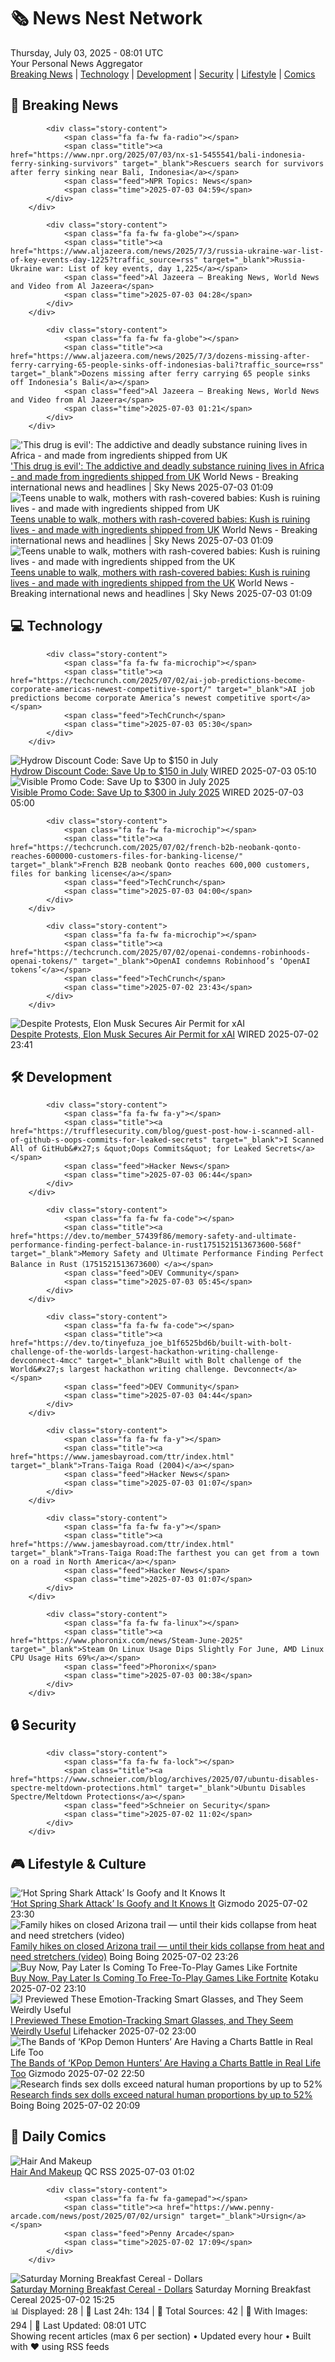 <!-- Processing 54 RSS feeds at 2025-07-03 08:01:45 UTC -->
<!-- Processing: XKCD -->
<!-- Processing: Saturday Morning Breakfast Cereal -->
<!-- Processing: Poorly Drawn Lines -->
<!-- Processing: Dilbert -->
<!-- Processing: Questionable Content -->
<!-- Processing: Girl Genius -->
<!-- Processing: CNN Breaking News -->
<!-- Processing: NPR News -->
<!-- Processing: Reuters Top News -->
<!-- Processing: Reuters World News -->
<!-- Processing: NBC News Breaking -->
<!-- Processing: Sky News World -->
<!-- Processing: TechCrunch -->
<!-- Processing: WIRED -->
<!-- Processing: Phoronix Linux News -->
<!-- Processing: OMG! Ubuntu -->
<!-- Processing: DistroWatch -->
<!-- Processing: Linux.com -->
<!-- Processing: Ubuntu Blog -->
<!-- Processing: DZone -->
<!-- Processing: The Pragmatic Engineer -->
<!-- Processing: Lifehacker -->
<!-- Processing: Boing Boing -->
<!-- Processing: Krebs on Security -->
<!-- Processing: Schneier on Security -->
<!-- Generated 2 new posts out of 25 feeds processed -->
<div class="newspaper-header">
    <h1 class="newspaper-title">🗞️ News Nest Network</h1>
    <div class="newspaper-date">Thursday, July 03, 2025 - 08:01 UTC</div>
    <div class="newspaper-subtitle">Your Personal News Aggregator</div>
</div>

<div class="newspaper-nav">
    <a href="#breaking">Breaking News</a> |
    <a href="#tech">Technology</a> |
    <a href="#dev">Development</a> |
    <a href="#security">Security</a> |
    <a href="#lifestyle">Lifestyle</a> |
    <a href="#webcomics">Comics</a>
</div>

<div class="news-section breaking-news" id="breaking">
<h2 class="section-header">🚨 Breaking News</h2>
<div class="stories-container">
<div class="story">
            
            <div class="story-content">
                <span class="fa fa-fw fa-radio"></span>
                <span class="title"><a href="https://www.npr.org/2025/07/03/nx-s1-5455541/bali-indonesia-ferry-sinking-survivors" target="_blank">Rescuers search for survivors after ferry sinking near Bali, Indonesia</a></span>
                <span class="feed">NPR Topics: News</span>
                <span class="time">2025-07-03 04:59</span>
            </div>
        </div>
<div class="story">
            
            <div class="story-content">
                <span class="fa fa-fw fa-globe"></span>
                <span class="title"><a href="https://www.aljazeera.com/news/2025/7/3/russia-ukraine-war-list-of-key-events-day-1225?traffic_source=rss" target="_blank">Russia-Ukraine war: List of key events, day 1,225</a></span>
                <span class="feed">Al Jazeera – Breaking News, World News and Video from Al Jazeera</span>
                <span class="time">2025-07-03 04:28</span>
            </div>
        </div>
<div class="story">
            
            <div class="story-content">
                <span class="fa fa-fw fa-globe"></span>
                <span class="title"><a href="https://www.aljazeera.com/news/2025/7/3/dozens-missing-after-ferry-carrying-65-people-sinks-off-indonesias-bali?traffic_source=rss" target="_blank">Dozens missing after ferry carrying 65 people sinks off Indonesia’s Bali</a></span>
                <span class="feed">Al Jazeera – Breaking News, World News and Video from Al Jazeera</span>
                <span class="time">2025-07-03 01:21</span>
            </div>
        </div>
<div class="story">
            <img src="https://e3.365dm.com/25/07/1920x1080/skynews-sierra-leone-kush_6955462.png?20250702144434" alt="&#x27;This drug is evil&#x27;: The addictive and deadly substance ruining lives in Africa - and made from ingredients shipped from UK" class="story-image" loading="lazy" onerror="this.style.display='none'">
            <div class="story-content">
                <span class="fa fa-fw fa-satellite"></span>
                <span class="title"><a href="https://news.sky.com/story/this-drug-is-evil-kush-is-ruining-lives-with-ingredients-shipped-from-the-uk-13391368" target="_blank">&#x27;This drug is evil&#x27;: The addictive and deadly substance ruining lives in Africa - and made from ingredients shipped from UK</a></span>
                <span class="feed">World News - Breaking international news and headlines | Sky News</span>
                <span class="time">2025-07-03 01:09</span>
            </div>
        </div>
<div class="story">
            <img src="https://e3.365dm.com/25/07/1920x1080/skynews-sierra-leone-kush_6955462.png?20250702144434" alt="Teens unable to walk, mothers with rash-covered babies: Kush is ruining lives - and made with ingredients shipped from UK" class="story-image" loading="lazy" onerror="this.style.display='none'">
            <div class="story-content">
                <span class="fa fa-fw fa-satellite"></span>
                <span class="title"><a href="https://news.sky.com/story/this-drug-is-evil-kush-is-ruining-lives-with-ingredients-shipped-from-the-uk-13391368" target="_blank">Teens unable to walk, mothers with rash-covered babies: Kush is ruining lives - and made with ingredients shipped from UK</a></span>
                <span class="feed">World News - Breaking international news and headlines | Sky News</span>
                <span class="time">2025-07-03 01:09</span>
            </div>
        </div>
<div class="story">
            <img src="https://e3.365dm.com/25/07/1920x1080/skynews-sierra-leone-kush_6955462.png?20250702144434" alt="Teens unable to walk, mothers with rash-covered babies: Kush is ruining lives - and made with ingredients shipped from the UK" class="story-image" loading="lazy" onerror="this.style.display='none'">
            <div class="story-content">
                <span class="fa fa-fw fa-satellite"></span>
                <span class="title"><a href="https://news.sky.com/story/this-drug-is-evil-kush-is-ruining-lives-with-ingredients-shipped-from-the-uk-13391368" target="_blank">Teens unable to walk, mothers with rash-covered babies: Kush is ruining lives - and made with ingredients shipped from the UK</a></span>
                <span class="feed">World News - Breaking international news and headlines | Sky News</span>
                <span class="time">2025-07-03 01:09</span>
            </div>
        </div>
</div>
</div>
<div class="news-section tech-news" id="tech">
<h2 class="section-header">💻 Technology</h2>
<div class="stories-container">
<div class="story">
            
            <div class="story-content">
                <span class="fa fa-fw fa-microchip"></span>
                <span class="title"><a href="https://techcrunch.com/2025/07/02/ai-job-predictions-become-corporate-americas-newest-competitive-sport/" target="_blank">AI job predictions become corporate America’s newest competitive sport</a></span>
                <span class="feed">TechCrunch</span>
                <span class="time">2025-07-03 05:30</span>
            </div>
        </div>
<div class="story">
            <img src="https://media.wired.com/photos/67b63b9a4816461befb48207/master/pass/WIRED-Coupons-R2_12.png" alt="Hydrow Discount Code: Save Up to $150 in July" class="story-image" loading="lazy" onerror="this.style.display='none'">
            <div class="story-content">
                <span class="fa fa-fw fa-bolt"></span>
                <span class="title"><a href="https://www.wired.com/story/hydrow-discount-code/" target="_blank">Hydrow Discount Code: Save Up to $150 in July</a></span>
                <span class="feed">WIRED</span>
                <span class="time">2025-07-03 05:10</span>
            </div>
        </div>
<div class="story">
            <img src="https://media.wired.com/photos/66ea0770a11625d8759598b4/master/pass/WIRED-Coupons-8.jpg" alt="Visible Promo Code: Save Up to $300 in July 2025" class="story-image" loading="lazy" onerror="this.style.display='none'">
            <div class="story-content">
                <span class="fa fa-fw fa-bolt"></span>
                <span class="title"><a href="https://www.wired.com/story/visible-promo-code/" target="_blank">Visible Promo Code: Save Up to $300 in July 2025</a></span>
                <span class="feed">WIRED</span>
                <span class="time">2025-07-03 05:00</span>
            </div>
        </div>
<div class="story">
            
            <div class="story-content">
                <span class="fa fa-fw fa-microchip"></span>
                <span class="title"><a href="https://techcrunch.com/2025/07/02/french-b2b-neobank-qonto-reaches-600000-customers-files-for-banking-license/" target="_blank">French B2B neobank Qonto reaches 600,000 customers, files for banking license</a></span>
                <span class="feed">TechCrunch</span>
                <span class="time">2025-07-03 04:00</span>
            </div>
        </div>
<div class="story">
            
            <div class="story-content">
                <span class="fa fa-fw fa-microchip"></span>
                <span class="title"><a href="https://techcrunch.com/2025/07/02/openai-condemns-robinhoods-openai-tokens/" target="_blank">OpenAI condemns Robinhood’s ‘OpenAI tokens’</a></span>
                <span class="feed">TechCrunch</span>
                <span class="time">2025-07-02 23:43</span>
            </div>
        </div>
<div class="story">
            <img src="https://media.wired.com/photos/6865c256720d56593b1aa49a/master/pass/GettyImages-2218024188.jpg" alt="Despite Protests, Elon Musk Secures Air Permit for xAI" class="story-image" loading="lazy" onerror="this.style.display='none'">
            <div class="story-content">
                <span class="fa fa-fw fa-bolt"></span>
                <span class="title"><a href="https://www.wired.com/story/xai-data-center-air-pollution-permit/" target="_blank">Despite Protests, Elon Musk Secures Air Permit for xAI</a></span>
                <span class="feed">WIRED</span>
                <span class="time">2025-07-02 23:41</span>
            </div>
        </div>
</div>
</div>
<div class="news-section dev-news" id="dev">
<h2 class="section-header">🛠️ Development</h2>
<div class="stories-container">
<div class="story">
            
            <div class="story-content">
                <span class="fa fa-fw fa-y"></span>
                <span class="title"><a href="https://trufflesecurity.com/blog/guest-post-how-i-scanned-all-of-github-s-oops-commits-for-leaked-secrets" target="_blank">I Scanned All of GitHub&#x27;s &quot;Oops Commits&quot; for Leaked Secrets</a></span>
                <span class="feed">Hacker News</span>
                <span class="time">2025-07-03 06:44</span>
            </div>
        </div>
<div class="story">
            
            <div class="story-content">
                <span class="fa fa-fw fa-code"></span>
                <span class="title"><a href="https://dev.to/member_57439f86/memory-safety-and-ultimate-performance-finding-perfect-balance-in-rust1751521513673600-568f" target="_blank">Memory Safety and Ultimate Performance Finding Perfect Balance in Rust（1751521513673600）</a></span>
                <span class="feed">DEV Community</span>
                <span class="time">2025-07-03 05:45</span>
            </div>
        </div>
<div class="story">
            
            <div class="story-content">
                <span class="fa fa-fw fa-code"></span>
                <span class="title"><a href="https://dev.to/tinyefuza_joe_b1f6525bd6b/built-with-bolt-challenge-of-the-worlds-largest-hackathon-writing-challenge-devconnect-4mcc" target="_blank">Built with Bolt challenge of the World&#x27;s largest hackathon writing challenge. Devconnect</a></span>
                <span class="feed">DEV Community</span>
                <span class="time">2025-07-03 04:44</span>
            </div>
        </div>
<div class="story">
            
            <div class="story-content">
                <span class="fa fa-fw fa-y"></span>
                <span class="title"><a href="https://www.jamesbayroad.com/ttr/index.html" target="_blank">Trans-Taiga Road (2004)</a></span>
                <span class="feed">Hacker News</span>
                <span class="time">2025-07-03 01:07</span>
            </div>
        </div>
<div class="story">
            
            <div class="story-content">
                <span class="fa fa-fw fa-y"></span>
                <span class="title"><a href="https://www.jamesbayroad.com/ttr/index.html" target="_blank">Trans-Taiga Road:The farthest you can get from a town on a road in North America</a></span>
                <span class="feed">Hacker News</span>
                <span class="time">2025-07-03 01:07</span>
            </div>
        </div>
<div class="story">
            
            <div class="story-content">
                <span class="fa fa-fw fa-linux"></span>
                <span class="title"><a href="https://www.phoronix.com/news/Steam-June-2025" target="_blank">Steam On Linux Usage Dips Slightly For June, AMD Linux CPU Usage Hits 69%</a></span>
                <span class="feed">Phoronix</span>
                <span class="time">2025-07-03 00:38</span>
            </div>
        </div>
</div>
</div>
<div class="news-section security-news" id="security">
<h2 class="section-header">🔒 Security</h2>
<div class="stories-container">
<div class="story">
            
            <div class="story-content">
                <span class="fa fa-fw fa-lock"></span>
                <span class="title"><a href="https://www.schneier.com/blog/archives/2025/07/ubuntu-disables-spectre-meltdown-protections.html" target="_blank">Ubuntu Disables Spectre/Meltdown Protections</a></span>
                <span class="feed">Schneier on Security</span>
                <span class="time">2025-07-02 11:02</span>
            </div>
        </div>
</div>
</div>
<div class="news-section lifestyle-news" id="lifestyle">
<h2 class="section-header">🎮 Lifestyle & Culture</h2>
<div class="stories-container">
<div class="story">
            <img src="https://gizmodo.com/app/uploads/2025/07/HotSpringsSharkAttack.jpg" alt="‘Hot Spring Shark Attack’ Is Goofy and It Knows It" class="story-image" loading="lazy" onerror="this.style.display='none'">
            <div class="story-content">
                <span class="fa fa-fw fa-computer"></span>
                <span class="title"><a href="https://gizmodo.com/hot-spring-shark-attack-is-goofy-and-it-knows-it-2000622944" target="_blank">‘Hot Spring Shark Attack’ Is Goofy and It Knows It</a></span>
                <span class="feed">Gizmodo</span>
                <span class="time">2025-07-02 23:30</span>
            </div>
        </div>
<div class="story">
            <img src="https://i0.wp.com/boingboing.net/wp-content/uploads/2025/07/Arizona.jpeg?fit=1080%2C720&amp;quality=60&amp;ssl=1" alt="Family hikes on closed Arizona trail — until their kids collapse from heat and need stretchers (video)" class="story-image" loading="lazy" onerror="this.style.display='none'">
            <div class="story-content">
                <span class="fa fa-fw fa-arrow-right"></span>
                <span class="title"><a href="https://boingboing.net/2025/07/02/family-hikes-on-closed-arizona-trail-until-their-kids-collapse-from-heat-and-need-stretchers-video.html" target="_blank">Family hikes on closed Arizona trail — until their kids collapse from heat and need stretchers (video)</a></span>
                <span class="feed">Boing Boing</span>
                <span class="time">2025-07-02 23:26</span>
            </div>
        </div>
<div class="story">
            <img src="https://i.kinja-img.com/image/upload/c_fit,q_80,w_636/9fd680bdda3fe34ac13e18a69b8e366c.jpg" alt="Buy Now, Pay Later Is Coming To Free-To-Play Games Like Fortnite" class="story-image" loading="lazy" onerror="this.style.display='none'">
            <div class="story-content">
                <span class="fa fa-fw fa-gamepad"></span>
                <span class="title"><a href="https://kotaku.com/buy-now-pay-later-xsolla-fortnite-burrito-payment-plan-1851785550" target="_blank">Buy Now, Pay Later Is Coming To Free-To-Play Games Like Fortnite</a></span>
                <span class="feed">Kotaku</span>
                <span class="time">2025-07-02 23:10</span>
            </div>
        </div>
<div class="story">
            <img src="https://lifehacker.com/imagery/articles/01JZ3T69SV6RRW0S7D5YP6KA80/hero-image.jpg" alt="I Previewed These Emotion-Tracking Smart Glasses, and They Seem Weirdly Useful" class="story-image" loading="lazy" onerror="this.style.display='none'">
            <div class="story-content">
                <span class="fa fa-fw fa-life-ring"></span>
                <span class="title"><a href="https://lifehacker.com/tech/emotion-tracking-smart-glasses?utm_medium=RSS" target="_blank">I Previewed These Emotion-Tracking Smart Glasses, and They Seem Weirdly Useful</a></span>
                <span class="feed">Lifehacker</span>
                <span class="time">2025-07-02 23:00</span>
            </div>
        </div>
<div class="story">
            <img src="https://gizmodo.com/app/uploads/2025/07/Your-Idol-Saja-Boys-Netflix.jpg" alt="The Bands of ‘KPop Demon Hunters’ Are Having a Charts Battle in Real Life Too" class="story-image" loading="lazy" onerror="this.style.display='none'">
            <div class="story-content">
                <span class="fa fa-fw fa-computer"></span>
                <span class="title"><a href="https://gizmodo.com/the-bands-of-kpop-demon-hunters-are-having-a-charts-battle-in-real-life-too-2000623584" target="_blank">The Bands of ‘KPop Demon Hunters’ Are Having a Charts Battle in Real Life Too</a></span>
                <span class="feed">Gizmodo</span>
                <span class="time">2025-07-02 22:50</span>
            </div>
        </div>
<div class="story">
            <img src="https://i0.wp.com/boingboing.net/wp-content/uploads/2025/07/waist.jpg?fit=1230%2C933&amp;quality=60&amp;ssl=1" alt="Research finds sex dolls exceed natural human proportions by up to 52%" class="story-image" loading="lazy" onerror="this.style.display='none'">
            <div class="story-content">
                <span class="fa fa-fw fa-arrow-right"></span>
                <span class="title"><a href="https://boingboing.net/2025/07/02/research-finds-sex-dolls-exceed-natural-human-proportions-by-up-to-52.html" target="_blank">Research finds sex dolls exceed natural human proportions by up to 52%</a></span>
                <span class="feed">Boing Boing</span>
                <span class="time">2025-07-02 20:09</span>
            </div>
        </div>
</div>
</div>
<div class="news-section webcomics-section" id="webcomics">
<h2 class="section-header">🎨 Daily Comics</h2>
<div class="stories-container">
<div class="story">
            <img src="http://www.questionablecontent.net/comics/5605.png" alt="Hair And Makeup" class="story-image" loading="lazy" onerror="this.style.display='none'">
            <div class="story-content">
                <span class="fa fa-fw fa-music"></span>
                <span class="title"><a href="http://questionablecontent.net/view.php?comic=5605" target="_blank">Hair And Makeup</a></span>
                <span class="feed">QC RSS</span>
                <span class="time">2025-07-03 01:02</span>
            </div>
        </div>
<div class="story">
            
            <div class="story-content">
                <span class="fa fa-fw fa-gamepad"></span>
                <span class="title"><a href="https://www.penny-arcade.com/news/post/2025/07/02/ursign" target="_blank">Ursign</a></span>
                <span class="feed">Penny Arcade</span>
                <span class="time">2025-07-02 17:09</span>
            </div>
        </div>
<div class="story">
            <img src="https://www.smbc-comics.com/comics/1750828176-20250702.png" alt="Saturday Morning Breakfast Cereal - Dollars" class="story-image" loading="lazy" onerror="this.style.display='none'">
            <div class="story-content">
                <span class="fa fa-fw fa-smile"></span>
                <span class="title"><a href="https://www.smbc-comics.com/comic/dollars" target="_blank">Saturday Morning Breakfast Cereal - Dollars</a></span>
                <span class="feed">Saturday Morning Breakfast Cereal</span>
                <span class="time">2025-07-02 15:25</span>
            </div>
        </div>
</div>
</div>

<div class="newspaper-footer">
    <div class="stats">
        📊 Displayed: 28 | 📅 Last 24h: 134 | 📡 Total Sources: 42 | 📸 With Images: 294 |
        🔄 Last Updated: 08:01 UTC
    </div>
    <div class="footer-note">
        Showing recent articles (max 6 per section) • Updated every hour • Built with ❤️ using RSS feeds
    </div>
</div>
